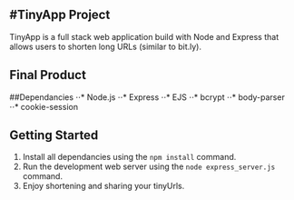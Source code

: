 #TinyApp Project
----------------
TinyApp is a full stack web application build with Node and Express that allows users to shorten long URLs (similar to bit.ly).

## Final Product

##Dependancies
⋅⋅* Node.js
⋅⋅* Express
⋅⋅* EJS
⋅⋅* bcrypt
⋅⋅* body-parser
⋅⋅* cookie-session

## Getting Started
1. Install all dependancies using the `npm install` command.
2. Run the development web server using the `node express_server.js` command.
3. Enjoy shortening and sharing your tinyUrls. 
